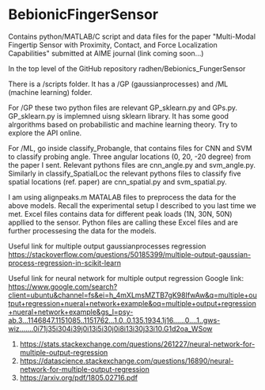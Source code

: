 # BebionicFingerSensor
Contains python/MATLAB/C script and data files for the paper 
"Multi-Modal Fingertip Sensor with Proximity, Contact, and Force Localization Capabilities"
submitted at
AIME journal (link coming soon...)

In the top level of the GitHub repository radhen/Bebionics_FungerSensor

There is a /scripts folder. It has a /GP (gaussianprocesses) and /ML (machine learning) folder.

For /GP these two python files are relevant GP_sklearn.py and GPs.py. GP_sklearn.py is implemned uisng sklearn library. It has some good alrgorithms based on probabilistic and machine learning theory. Try to explore the API online.

For /ML, go inside classify_Probangle, that contains files for CNN and SVM to classify probing angle. Three angular locations (0, 20, -20 degree) from the paper I sent. Relevant pythons files are cnn_angle.py and svm_angle.py. Similarly in classify_SpatialLoc the relevant pythons files to classify five spatial locations (ref. paper) are cnn_spatial.py and svm_spatial.py.

I am using alignpeaks.m MATALAB files to preprocess the data for the above models. Recall the experimental setup I described to you last time we met. Excel files contains data for different peak loads (1N, 30N, 50N) appllied to the sensor. Python files are calling these Excel files and are further processesing the data for the models.  

Useful link for multiple output gaussianprocesses regression
https://stackoverflow.com/questions/50185399/multiple-output-gaussian-process-regression-in-scikit-learn

Useful link for neural network for multiple output regression
Google link: https://www.google.com/search?client=ubuntu&channel=fs&ei=h_4mXLmsMZTB7gK98IfwAw&q=multiple+output+regression+nueral+network+example&oq=multiple+output+regression+nueral+network+example&gs_l=psy-ab.3...1146847.1151085..1151762...1.0..0.135.1934.1j16......0....1..gws-wiz.......0i71j35i304i39j0i13i5i30j0i8i13i30j33i10.G1d2oa_WSow

1. https://stats.stackexchange.com/questions/261227/neural-network-for-multiple-output-regression
2. https://datascience.stackexchange.com/questions/16890/neural-network-for-multiple-output-regression
3. https://arxiv.org/pdf/1805.02716.pdf
